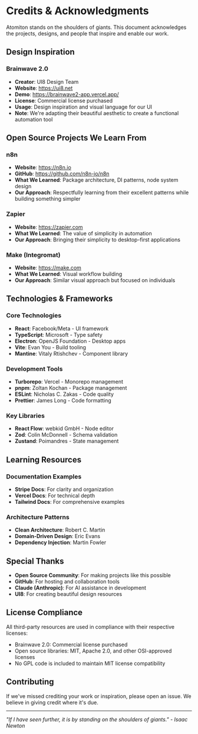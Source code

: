 # Credits & Acknowledgments

Atomiton stands on the shoulders of giants. This document acknowledges the
projects, designs, and people that inspire and enable our work.

## Design Inspiration

### Brainwave 2.0

- **Creator**: UI8 Design Team
- **Website**: https://ui8.net
- **Demo**: https://brainwave2-app.vercel.app/
- **License**: Commercial license purchased
- **Usage**: Design inspiration and visual language for our UI
- **Note**: We're adapting their beautiful aesthetic to create a functional
  automation tool

## Open Source Projects We Learn From

### n8n

- **Website**: https://n8n.io
- **GitHub**: https://github.com/n8n-io/n8n
- **What We Learned**: Package architecture, DI patterns, node system design
- **Our Approach**: Respectfully learning from their excellent patterns while
  building something simpler

### Zapier

- **Website**: https://zapier.com
- **What We Learned**: The value of simplicity in automation
- **Our Approach**: Bringing their simplicity to desktop-first applications

### Make (Integromat)

- **Website**: https://make.com
- **What We Learned**: Visual workflow building
- **Our Approach**: Similar visual approach but focused on individuals

## Technologies & Frameworks

### Core Technologies

- **React**: Facebook/Meta - UI framework
- **TypeScript**: Microsoft - Type safety
- **Electron**: OpenJS Foundation - Desktop apps
- **Vite**: Evan You - Build tooling
- **Mantine**: Vitaly Rtishchev - Component library

### Development Tools

- **Turborepo**: Vercel - Monorepo management
- **pnpm**: Zoltan Kochan - Package management
- **ESLint**: Nicholas C. Zakas - Code quality
- **Prettier**: James Long - Code formatting

### Key Libraries

- **React Flow**: webkid GmbH - Node editor
- **Zod**: Colin McDonnell - Schema validation
- **Zustand**: Poimandres - State management

## Learning Resources

### Documentation Examples

- **Stripe Docs**: For clarity and organization
- **Vercel Docs**: For technical depth
- **Tailwind Docs**: For comprehensive examples

### Architecture Patterns

- **Clean Architecture**: Robert C. Martin
- **Domain-Driven Design**: Eric Evans
- **Dependency Injection**: Martin Fowler

## Special Thanks

- **Open Source Community**: For making projects like this possible
- **GitHub**: For hosting and collaboration tools
- **Claude (Anthropic)**: For AI assistance in development
- **UI8**: For creating beautiful design resources

## License Compliance

All third-party resources are used in compliance with their respective licenses:

- Brainwave 2.0: Commercial license purchased
- Open source libraries: MIT, Apache 2.0, and other OSI-approved licenses
- No GPL code is included to maintain MIT license compatibility

## Contributing

If we've missed crediting your work or inspiration, please open an issue. We
believe in giving credit where it's due.

---

_"If I have seen further, it is by standing on the shoulders of giants." - Isaac
Newton_
